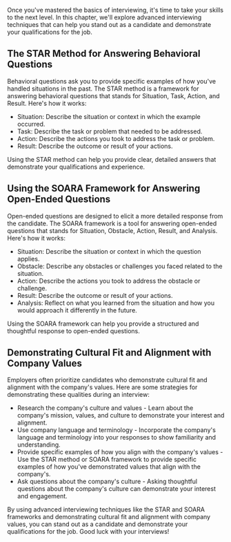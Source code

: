 
Once you've mastered the basics of interviewing, it's time to take your skills to the next level. In this chapter, we'll explore advanced interviewing techniques that can help you stand out as a candidate and demonstrate your qualifications for the job.

The STAR Method for Answering Behavioral Questions
--------------------------------------------------

Behavioral questions ask you to provide specific examples of how you've handled situations in the past. The STAR method is a framework for answering behavioral questions that stands for Situation, Task, Action, and Result. Here's how it works:

* Situation: Describe the situation or context in which the example occurred.
* Task: Describe the task or problem that needed to be addressed.
* Action: Describe the actions you took to address the task or problem.
* Result: Describe the outcome or result of your actions.

Using the STAR method can help you provide clear, detailed answers that demonstrate your qualifications and experience.

Using the SOARA Framework for Answering Open-Ended Questions
------------------------------------------------------------

Open-ended questions are designed to elicit a more detailed response from the candidate. The SOARA framework is a tool for answering open-ended questions that stands for Situation, Obstacle, Action, Result, and Analysis. Here's how it works:

* Situation: Describe the situation or context in which the question applies.
* Obstacle: Describe any obstacles or challenges you faced related to the situation.
* Action: Describe the actions you took to address the obstacle or challenge.
* Result: Describe the outcome or result of your actions.
* Analysis: Reflect on what you learned from the situation and how you would approach it differently in the future.

Using the SOARA framework can help you provide a structured and thoughtful response to open-ended questions.

Demonstrating Cultural Fit and Alignment with Company Values
------------------------------------------------------------

Employers often prioritize candidates who demonstrate cultural fit and alignment with the company's values. Here are some strategies for demonstrating these qualities during an interview:

* Research the company's culture and values - Learn about the company's mission, values, and culture to demonstrate your interest and alignment.
* Use company language and terminology - Incorporate the company's language and terminology into your responses to show familiarity and understanding.
* Provide specific examples of how you align with the company's values - Use the STAR method or SOARA framework to provide specific examples of how you've demonstrated values that align with the company's.
* Ask questions about the company's culture - Asking thoughtful questions about the company's culture can demonstrate your interest and engagement.

By using advanced interviewing techniques like the STAR and SOARA frameworks and demonstrating cultural fit and alignment with company values, you can stand out as a candidate and demonstrate your qualifications for the job. Good luck with your interviews!
